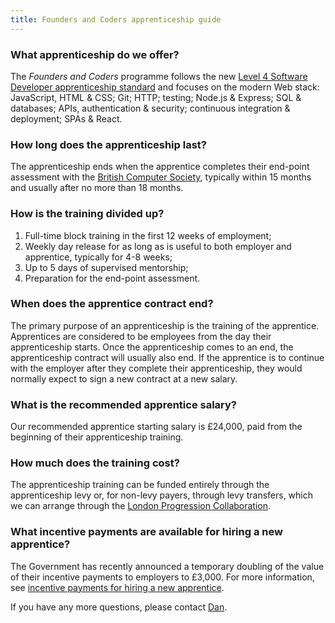 ```yaml
---
title: Founders and Coders apprenticeship guide
---
```


### What apprenticeship do we offer?

The _Founders and Coders_ programme follows the new [Level 4 Software Developer apprenticeship standard](https://www.instituteforapprenticeships.org/media/4392/software-developer-st0116-standard.pdf) and focuses on the modern Web stack: JavaScript, HTML & CSS; Git; HTTP; testing; Node.js & Express; SQL & databases; APIs, authentication & security; continuous integration & deployment; SPAs & React.

### How long does the apprenticeship last?

The apprenticeship ends when the apprentice completes their end-point assessment with the [British Computer Society](https://www.bcs.org/develop-your-people/develop-your-team-or-organisation/digital-it-apprenticeships-for-your-team/bcs-end-point-assessment/), typically within 15 months and usually after no more than 18 months. 

### How is the training divided up?

  1. Full-time block training in the first 12 weeks of employment;
  1. Weekly day release for as long as is useful to both employer and apprentice, typically for 4-8 weeks; 
  1. Up to 5 days of supervised mentorship;
  1. Preparation for the end-point assessment.
  
### When does the apprentice contract end?

  The primary purpose of an apprenticeship is the training of the apprentice. Apprentices are considered to be employees from the day their apprenticeship starts. Once the apprenticeship comes to an end, the apprenticeship contract will usually also end. If the apprentice is to continue with the employer after they complete their apprenticeship, they would normally expect to sign a new contract at a new salary. 
  
### What is the recommended apprentice salary?

  Our recommended apprentice starting salary is £24,000, paid from the beginning of their apprenticeship training.

### How much does the training cost?

  The apprenticeship training can be funded entirely through the apprenticeship levy or, for non-levy payers, through levy transfers, which we can arrange through the [London Progression Collaboration](https://www.thelpc.uk/). 
  
### What incentive payments are available for hiring a new apprentice?

  The Government has recently announced a temporary doubling of the value of their incentive payments to employers to £3,000. For more information, see [incentive payments for hiring a new apprentice](https://www.gov.uk/guidance/incentive-payments-for-hiring-a-new-apprentice). 

If you have any more questions, please contact [Dan](mailto:dan@foundersandcoders.com).